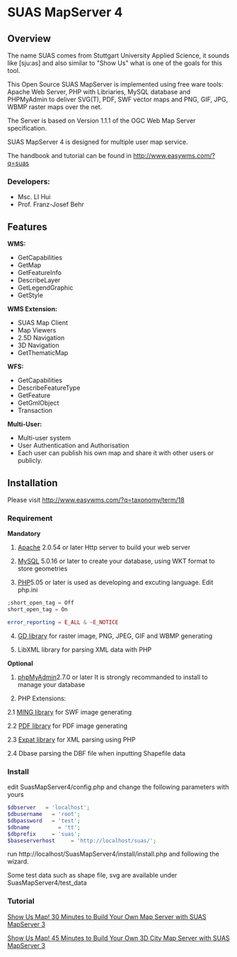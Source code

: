 # SUAS MapServer 4

## Overview

The name SUAS comes from Stuttgart University Applied Science, it sounds like [sju:as] and also similar to "Show Us" what is one of the goals for this tool.

This Open Source SUAS MapServer is implemented using free ware tools: Apache Web Server, PHP with Libriaries, MySQL database and PHPMyAdmin to deliver SVG(T), PDF, SWF vector maps and PNG, GIF, JPG, WBMP raster maps over the net.

The Server is based on Version 1.1.1 of the OGC Web Map Server specification.

SUAS MapServer 4 is designed for multiple user map service.

The handbook and tutorial can be found in http://www.easywms.com/?q=suas


### Developers: 

* Msc. LI Hui
* Prof. Franz-Josef Behr

## Features

**WMS:**
* GetCapabilities
* GetMap
* GetFeatureInfo
* DescribeLayer
* GetLegendGraphic
* GetStyle

**WMS Extension:**
* SUAS Map Client
* Map Viewers
* 2.5D Navigation
* 3D Navigation
* GetThematicMap

**WFS:**
* GetCapabilities
* DescribeFeatureType
* GetFeature
* GetGmlObject
* Transaction

**Multi-User:**
* Multi-user system
* User Authentication and Authorisation
* Each user can publish his own map and share it with other users or publicly.


## Installation

Please visit http://www.easywms.com/?q=taxonomy/term/18


### Requirement

**Mandatory**

1. [Apache][Apache] 2.0.54 or later
Http server to build your web server

2. [MySQL][MySQL] 5.0.16 or later
to create your database, using WKT format to store geometries

3. [PHP][PHP]5.05 or later
is used as developing and excuting language. Edit php.ini
```php
;short_open_tag = Off
short_open_tag = On
```

```php
error_reporting = E_ALL & ~E_NOTICE
```


4. [GD library][GD_library]
for raster image, PNG, JPEG, GIF and WBMP generating

5. LibXML library
for parsing XML data with PHP

[Apache]:http://www.apache.org/

[MySQL]:http://www.mysql.com/

[PHP]:http://www.php.net/

[GD_library]:http://www.boutell.com/gd/


**Optional**

1. [phpMyAdmin][phpMyAdmin]2.7.0 or later
It is strongly recommanded to install to manage your database

2. PHP Extensions:
 
2.1 [MING library][MING_library]
for SWF image generating

2.2 [PDF library][PDF_library]
for PDF image generating

2.3 [Expat library][Expat_library]
for XML parsing using PHP

2.4 Dbase
parsing the DBF file when inputting Shapefile data

[phpMyAdmin]:http://www.phpmyadmin.net/

[MING_library]:http://ming.sourceforge.net/

[PDF_library]:http://www.pdflib.com/

[Expat_library]:http://www.jclark.com/xml/expat.html


### Install

edit SuasMapServer4/config.php and change the following parameters with yours

```php
$dbserver 	= 'localhost';
$dbusername   = 'root';
$dbpassword   = 'test';
$dbname     	= 'tt';
$dbprefix     = 'suas';
$baseserverhost 	= 'http://localhost/suas/';
```


run http://localhost/SuasMapServer4/install/install.php and following the wizard.

Some test data such as shape file, svg are available under SuasMapServer4/test_data


### Tutorial

[Show Us Map! 30 Minutes to Build Your Own Map Server with SUAS MapServer 3][Tutorial_1]

[Show Us Map! 45 Minutes to Build Your Own 3D City Map Server with SUAS MapServer 3][Tutorial_2]


[Tutorial_1]:http://www.easywms.com/?q=show-us-map-30-minutes-build-your-own-map-server-suas-mapserver3

[Tutorial_2]:http://www.easywms.com/?q=show-us-map-45-minutes-build-your-own-3d-city-map-server-suas-mapserver3


